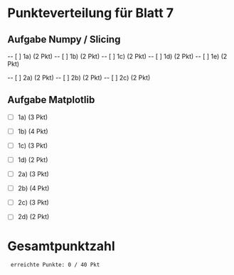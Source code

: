 
Punkteverteilung für Blatt 7
=============================

Aufgabe Numpy / Slicing
---------------------------
-- [ ] 1a) (2 Pkt)
-- [ ] 1b) (2 Pkt)
-- [ ] 1c) (2 Pkt)
-- [ ] 1d) (2 Pkt)
-- [ ] 1e) (2 Pkt)

-- [ ] 2a) (2 Pkt)
-- [ ] 2b) (2 Pkt)
-- [ ] 2c) (2 Pkt)


Aufgabe Matplotlib
---------------------------
- [ ] 1a) (3 Pkt)
- [ ] 1b) (4 Pkt)
- [ ] 1c) (3 Pkt)
- [ ] 1d) (2 Pkt)

- [ ] 2a) (3 Pkt)
- [ ] 2b) (4 Pkt)
- [ ] 2c) (3 Pkt)
- [ ] 2d) (2 Pkt)


Gesamtpunktzahl
===============
     erreichte Punkte: 0 / 40 Pkt
